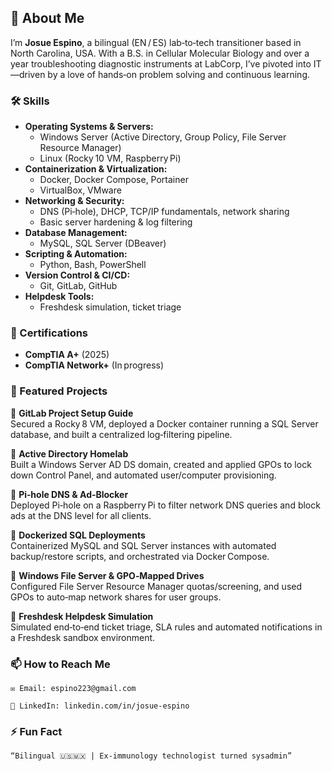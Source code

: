 ## 👋 About Me

   I’m **Josue Espino**, a bilingual (EN / ES) lab‑to‑tech transitioner based in North Carolina, USA. With a B.S. in Cellular Molecular Biology and over a year troubleshooting diagnostic instruments at LabCorp, I’ve pivoted into IT—driven by a love of hands‑on problem solving and continuous learning.

### 🛠️ Skills

- **Operating Systems & Servers:**  
  - Windows Server (Active Directory, Group Policy, File Server Resource Manager)  
  - Linux (Rocky 10 VM, Raspberry Pi)
- **Containerization & Virtualization:**  
  - Docker, Docker Compose, Portainer  
  - VirtualBox, VMware
- **Networking & Security:**  
  - DNS (Pi‑hole), DHCP, TCP/IP fundamentals, network sharing  
  - Basic server hardening & log filtering
- **Database Management:**  
  - MySQL, SQL Server (DBeaver)
- **Scripting & Automation:**  
  - Python, Bash, PowerShell
- **Version Control & CI/CD:**  
  - Git, GitLab, GitHub
- **Helpdesk Tools:**  
  - Freshdesk simulation, ticket triage

### 📜 Certifications

- **CompTIA A+** (2025)  
- **CompTIA Network+** (In progress)

### 📂 Featured Projects
 🔹 **GitLab Project Setup Guide**  
  Secured a Rocky 8 VM, deployed a Docker container running a SQL Server database, and built a centralized log‑filtering pipeline.  


 🔹 **Active Directory Homelab**  
  Built a Windows Server AD DS domain, created and applied GPOs to lock down Control Panel, and automated user/computer provisioning.  
  

 🔹 **Pi‑hole DNS & Ad‑Blocker**  
  Deployed Pi‑hole on a Raspberry Pi to filter network DNS queries and block ads at the DNS level for all clients.  
 

 🔹 **Dockerized SQL Deployments**  
  Containerized MySQL and SQL Server instances with automated backup/restore scripts, and orchestrated via Docker Compose.  


 🔹 **Windows File Server & GPO‑Mapped Drives**  
  Configured File Server Resource Manager quotas/screening, and used GPOs to auto‑map network shares for user groups.  


 🔹 **Freshdesk Helpdesk Simulation**  
  Simulated end‑to‑end ticket triage, SLA rules and automated notifications in a Freshdesk sandbox environment.  


### 📫 How to Reach Me

    ✉️ Email: espino223@gmail.com

    🔗 LinkedIn: linkedin.com/in/josue-espino

### ⚡ Fun Fact

    “Bilingual 🇺🇸🇲🇽 | Ex‑immunology technologist turned sysadmin”

<!--
**Josue-Espino/josue-espino** is a ✨ _special_ ✨ repository because its `README.md` (this file) appears on your GitHub profile.

Here are some ideas to get you started:

- 🔭 I’m currently working on ...
- 🌱 I’m currently learning ...
- 👯 I’m looking to collaborate on ...
- 🤔 I’m looking for help with ...
- 💬 Ask me about ...
- 📫 How to reach me: ...
- 😄 Pronouns: ...
- ⚡ Fun fact: ...
-->
